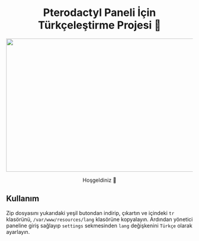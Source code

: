 <h1 align="center">Pterodactyl Paneli İçin Türkçeleştirme Projesi 💖</h1>
<p align="center">
<img src="https://github.com/LewisLosa/Pterodactyl-Turkish-Lang/assets/95869100/685e8010-cfdb-4294-ada0-f3a9e92bf6ad" width="640" height="360"/>
<p align="center">Hoşgeldiniz 👋</p>

## Kullanım

Zip dosyasını yukarıdaki yeşil butondan indirip, çıkartın ve
içindeki `tr` klasörünü, `/var/www/resources/lang` klasörüne kopyalayın.
Ardından yönetici paneline giriş sağlayıp `settings` sekmesinden
`lang` değişkenini `Türkçe` olarak ayarlayın.

